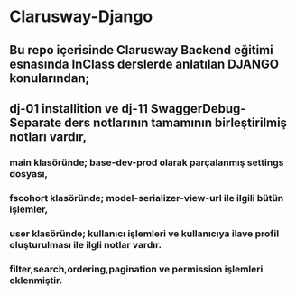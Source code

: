 # Clarusway-Django

## Bu repo içerisinde Clarusway Backend eğitimi esnasında InClass derslerde anlatılan DJANGO konularından;

## dj-01 installition ve dj-11 SwaggerDebug-Separate ders notlarının tamamının birleştirilmiş notları vardır,

### main klasöründe; base-dev-prod olarak parçalanmış settings dosyası,

### fscohort klasöründe; model-serializer-view-url ile ilgili bütün işlemler,

### user klasöründe; kullanıcı işlemleri ve kullanıcıya ilave profil oluşturulması ile ilgli notlar vardır.

### filter,search,ordering,pagination ve permission işlemleri eklenmiştir.
